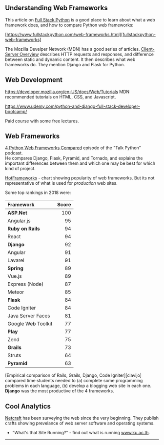## Understanding Web Frameworks

This article on [Full Stack Python](https://www.fullstackpython.com) is a good place to learn about what a web framework does, and how to compare Python web frameworks:

[https://www.fullstackpython.com/web-frameworks.html][fullstackpython-web-frameworks]

The Mozilla Develper Network (MDN) has a good series of articles.
[Client-Server Overview](https://developer.mozilla.org/en-US/docs/Learn/Server-side/First_steps/Client-Server_overview) describes HTTP requests and responses, and difference between static and dynamic content.  It then describes what web frameworks do.  They mention Django and Flask for Python.



## Web Development

https://developer.mozilla.org/en-US/docs/Web/Tutorials MDN recommended tutorials on HTML, CSS, and Javascript.

https://www.udemy.com/python-and-django-full-stack-developer-bootcamp/

   Paid course with some free lectures.

## Web Frameworks

[4 Python Web Frameworks Compared](https://talkpython.fm/episodes/show/149/4-python-web-frameworks-compared) episode of the "Talk Python" podcast.  
He compares Django, Flask, Pyramid, and Tornado, and explains the
important differences between them and which one may be best for
which kind of project.


[HotFrameworks][hotframeworks] - chart showing popularity of web frameworks.
But its not representative of what is used for *production* web sites.

Some top rankings in 2018 were:

| Framework      |  Score |
|:---------------|-------:|
| **ASP.Net**        |   100  |
| Angular.js     |    95  |
| **Ruby on Rails**  |    94  |
| React          |    94  |
| **Django**     |    92  |
| Angular        |    91  |
| Lavarel        |    91  |
| **Spring**         |    89  |
| Vue.js         |    89  |
| Express (Node) |    87  |
| Meteor         |    85  |
| **Flask**      |    84  |
| Code Igniter   |    84  |
| Java Server Faces | 81  |
| Google Web Toolkit | 77 |
| **Play**       |    77  |
| Zend           |    75  |
| **Grails**     |    73  |
| Struts         |    64  |
| **Pyramid**    |    63  |

[Empirical comparison of Rails, Grails, Django, Code Igniter][clavijo] compared time students needed to (a) complete some programming problems in each language, (b) develop a blogging web site in each one.  **Django** was the most productive of the 4 frameworks.


## Cool Analytics

[Netcraft](https://www.netcraft.com) has been surveying the web since the very beginning. They publish crafts showing prevelance of web server software and operating systems.

* "What's that Site Running?" - find out what is running www.ku.ac.th. 

---

[hotframeworks]: https://hotframeworks.com "Popularity of different web frameworks based on appearance on Github and Stackoverflow." 
[calavijo]: http://blog.websitesframeworks.com "Comparison of Web Frameworks - Rails, Grails, Django, Code Igniter"
[calavijo_pdf]: https://acceda.ulpgc.es:8443/bitstream/10553/11428/3/0695395_00000_0000.pdf "PDF of report comparing Rails, Grails, Django, Code Igniter"
[fullstackpython-web-frameworks]: https://www.fullstackpython.com/web-frameworks.html
